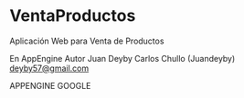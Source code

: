 # VentaProductos
Aplicación Web para Venta de Productos


En AppEngine <Google>
Autor Juan Deyby Carlos Chullo (Juandeyby)
<deyby57@gmail.com>

APPENGINE GOOGLE

<TERMINADO>
